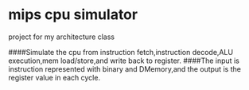 # mips cpu simulator
project for my architecture class

####Simulate the cpu from instruction fetch,instruction decode,ALU execution,mem load/store,and write back to register.
####The input is instruction represented with binary and DMemory,and the output is the register value in each cycle. 
